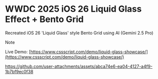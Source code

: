 # WWDC 2025 iOS 26 Liquid Glass Effect + Bento Grid

Recreated iOS 26 'Liquid Glass' style Bento Grid using AI (Gemini 2.5 Pro)

> [!NOTE]
> Live Demo: [https://www.cssscript.com/demo/liquid-glass-showcase/](https://www.cssscript.com/demo/liquid-glass-showcase/)

https://github.com/user-attachments/assets/abca74e6-ea04-4127-a4f9-1b7bf9ec0f38
